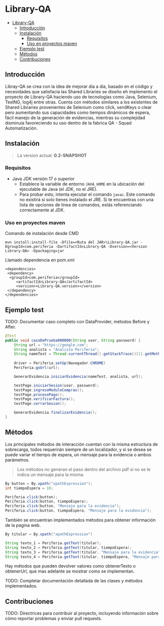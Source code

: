 # Library-QA

- [Library-QA](#library-qa)
	- [Introducción](#introducción)
	- [Instalación](#instalación)
		- [Requisitos](#requisitos)
		- [Uso en proyectos maven](#uso-en-proyectos-maven)
	- [Ejemplo test](#ejemplo-test)
	- [Métodos](#métodos)
	- [Contribuciones](#contribuciones)

## Introducción

Libray-QA se crea con la idea de mejorar dia a dia, basado en el código y necesidades que satisfacía las Shared Libraries se diseño eh implemento el proyecto de Library-QA haciendo uso de tecnologías como Java, Selenium, TestNG, log4j entre otras. Cuenta con métodos similares a los existentes de Shared Libraries provenientes de Selenium como click, sendKeys o clear pero aumentando sus capacidades como tiempos dinámicos de espera, fácil manejo de la generación de evidencias, mientras su complejidad disminuía favoreciendo su uso dentro de la fabrica QA - Squad Automatización.

## Instalación

> La version actual: **0.2-SNAPSHOT**

### Requisitos

- Java JDK versión 17 o superior
  - Establece la variable de entorno `JAVA_HOME` en la ubicación del ejecutable de Java (el JDK, no el JRE).
  - Para probar esto, intenta ejecutar el comando ```javac```. Este comando no existirá si solo tienes instalado el JRE. Si te encuentras con una lista de opciones de línea de comandos, estás referenciando correctamente al JDK.

### Uso en proyectos maven

Comando de instalación desde CMD

``` CMD
mvn install:install-file -Dfile=<Ruta del JAR>\Library-QA.jar -DgroupId=com.periferia -DartifactId=Library-QA -Dversion=<Version Library-QA> -Dpackaging=jar
```

Llamado dependencia en pom.xml

``` Maven
<dependencies>
 <dependency>
  <groupId>com.periferia</groupId>
     <artifactId>Library-QA</artifactId>
     <version><Library-QA.version></version>
 </dependency>
</dependencies>
```

## Ejemplo test

TODO: Documentar caso completo con DataProvider, métodos Before y After.

``` JAVA
@Test
public void casoDePrueba000000(String user, String password) {
	String url = "https://google.com";
	String analista = "Analista Periferia";
	String nameTest = Thread.currentThread().getStackTrace()[1].getMethodName();
	
	driver = Periferia.setUp(Navegador.CHROME)
	Periferia.goUrl(url);

	GenerarEvidencia.iniciarEvidencia(nameTest, analista, url);

	testPage.iniciarSesion(user, password);
	testPage.ingresoModuloCompras();
	testPage.procesoPago();
	testPage.verificarFactura();
	testPage.cerrarSesion();

	GenerarEvidencia.finalizarEvidencia();
}
```

## Métodos

Los principales métodos de interacción cuentan con la misma estructura de sobrecarga, todos requerirán siempre de un localizador, y si se desea se puede variar el tiempo de espera, un mensaje para la evidencia o ambos parámetros.

> Los métodos no generan el paso dentro del archivo pdf si no se le indica un mensaje para la misma.

``` JAVA
By button = By.xpath("xpathExpression");
int tiempoEspera = 10;

Periferia.click(button);
Periferia.click(button, tiempoEspera);
Periferia.click(button, "Mensaje para la evidencia");
Periferia.click(button, tiempoEspera, "Mensaje para la evidencia");
```

También se encuentran implementados métodos para obtener información de la pagina web.

```JAVA
By titular = By.xpath("xpathExpression")

String texto_1 = Periferia.getText(titular);
String texto_2 = Periferia.getText(titular, tiempoEspera);
String texto_3 = Periferia.getText(titular, "Mensaje para la evidencia");
String texto_4 = Periferia.getText(titular, tiempoEspera, "Mensaje para la evidencia");
```

Hay métodos que pueden devolver valores como obtenerTexto o obtenerUrl, que mas adelante se mostrar como se implementan.

TODO: Completar documentación detallada de las clases y métodos implementados.

## Contribuciones

TODO: Directrices para contribuir al proyecto, incluyendo información sobre cómo reportar problemas y enviar pull requests.
